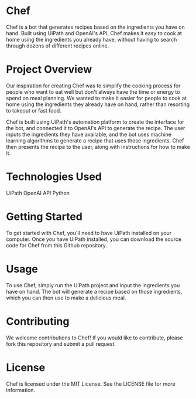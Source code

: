 # Chef
Chef is a bot that generates recipes based on the ingredients you have on hand. Built using UiPath and OpenAI's API, Chef makes it easy to cook at home using the ingredients you already have, without having to search through dozens of different recipes online.

# Project Overview
Our inspiration for creating Chef was to simplify the cooking process for people who want to eat well but don't always have the time or energy to spend on meal planning. We wanted to make it easier for people to cook at home using the ingredients they already have on hand, rather than resorting to takeout or fast food.

Chef is built using UiPath's automation platform to create the interface for the bot, and connected it to OpenAI's API to generate the recipe. The user inputs the ingredients they have available, and the bot uses machine learning algorithms to generate a recipe that uses those ingredients. Chef then presents the recipe to the user, along with instructions for how to make it.

# Technologies Used
UiPath
OpenAI API
Python
# Getting Started
To get started with Chef, you'll need to have UiPath installed on your computer. Once you have UiPath installed, you can download the source code for Chef from this Github repository.

# Usage
To use Chef, simply run the UiPath project and input the ingredients you have on hand. The bot will generate a recipe based on those ingredients, which you can then use to make a delicious meal.

# Contributing
We welcome contributions to Chef! If you would like to contribute, please fork this repository and submit a pull request.

# License
Chef is licensed under the MIT License. See the LICENSE file for more information.
